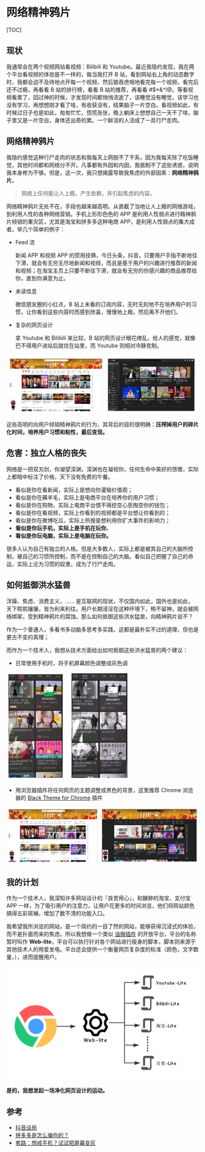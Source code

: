 # 网络精神鸦片

[TOC]

## 现状

我通常会在两个视频网站看视频：Bilibili 和 Youtube。最近我隐约发现，我在两个平台看视频的体验是不一样的，每当我打开 B 站，看到网站右上角的动态数字时，我都会迫不及待地点开每一个视频，然后狼吞虎咽地看完每一个视频，看完后还不过瘾，再看看 B 站的排行榜，看看 B 站的推荐，再看看 #$*&^!@。等看视频看累了，回过神的时候，才发现时间都悄悄流逝了，该睡觉没有睡觉，该学习也没有学习，再想想刚才看了啥，有收获没有，结果脑子一片空白。看视频如此，有时候过日子也是如此，匆匆忙忙，慌慌张张，晚上躺床上想想自己一天干了啥，脑子里又是一片空白，身体还出奇的累。一个鲜活的人活成了一具行尸走肉。

## 网络精神鸦片

我隐约感觉这种行尸走肉的状态和我每天上网脱不了干系，因为我每天除了吃饭睡觉，其他时间都和网络分不开。凡事都有外因和内因，我抵制不了这些诱惑，说明我本身修为不够。但是，这一次，我只想揭露导致我焦虑的外部因素：**网络精神鸦片**。

> 网络上任何能让人上瘾，产生依赖，并引起焦虑的内容。

网络精神鸦片无处不在，手段也越来越高明。从直截了当地让人上瘾的网络游戏，到利用人性的各种网络营销。手机上形形色色的 APP 是利用人性弱点进行精神鸦片倾销的重灾区，尤其是淘宝和拼多多这种电商 APP，是利用人性弱点的集大成者。举几个简单的例子：

* Feed 流

  新闻 APP 和视频 APP 的惯用技俩，今日头条，抖音，只要用户手指不断地往下滑，就会有无穷无尽地新闻和视频，而且是基于用户的兴趣进行推荐的新闻和视频；在淘宝主页上只要不断往下滑，就会有无穷的你感兴趣的商品推荐给你，直到你满意为止。

* 未读信息

  微信朋友圈的小红点，B 站上未看的订阅内容，无时无刻地不在培养用户的习惯，让你看到这些内容时而感到欣喜，慢慢地上瘾，然后离不开他们。

* 复杂的网页设计

  拿 Youtube 和 Bilibili 来比较，B 站的网页设计眼花缭乱，给人的感觉，就像巴不得用户进站后就住在站里，而 Youtube 则相对冷静克制。


![Bilibili Vs Youtube](assets/1575525966004.png)

这些高明的向用户倾销精神鸦片的行为，其背后的目的很明确：**压榨掉用户的碎片化时间，培养用户习惯和粘性，最后变现。**

## 危害：独立人格的丧失

网络是一把双刃剑，你凝望深渊，深渊也在凝视你，任何生命中美好的馈赠，实际上都暗中标注了价格，天下没有免费的午餐。

* 看似是你在看新闻，实际上是想向你灌输价值观；
* 看似是你在薅羊毛，实际上是电商平台在培养你的用户习惯；
* 看似是你在购物，实际上电商平台恨不得挖空心思掏空你的钱包；
* 看似是你在看视频，实际上你看到的视频都是平台想让你看到的；
* 看似是你在微博吃瓜，实际上热搜是想利用你扩大事件的影响力；
* **看似是你玩手机，实际上是手机在玩你**。
* **看似是你玩电脑，实际上是电脑在玩你。**

很多人认为自己有独立的人格。但是大多数人，实际上都是被其自己的大脑所控制，被自己的习惯所控制，而不是在控制自己的大脑。看似自己把握了自己的命运，实际上沦为习惯的奴隶，成为了行尸走肉。

## 如何抵御洪水猛兽

浮躁、焦虑、消费主义，…… 是互联网的现状，不仅国内如此，国外也是如此，天下熙熙攘攘，皆为利来利往。用户长期浸淫在这种环境下，稍不留神，就会被网络绑架，受到精神鸦片的腐蚀。那么如何抵御这些洪水猛兽，向精神鸦片说不？

作为一个普通人，多看书多动脑多思考多实践，这都是最朴实不过的道理，但也是更古不变的真理；

而作为一个技术人，我想从技术方面给出如何抵御这些洪水猛兽的两个建议：

* 日常使用手机时，将手机屏幕颜色调整成灰色调

![彩色的 B 站和灰色的 B 站](assets/1575535284618.png)

* 用浏览器插件将任何网页的主题调整成黑色的背景，这里推荐 Chrome 浏览器的 [Black Theme for Chrome](https://chrome.google.com/webstore/detail/dark-theme-for-chrome/geooakdjiamlhpechokegobmhdmlgidk?utm_source=chrome-ntp-icon) 插件


![彩色的 B 站和灰色的 B 站](assets/1575535575023.png)

## 我的计划

作为一个技术人，我深知许多网站设计的『良苦用心』，和臃肿的淘宝、支付宝 APP 一样，为了吸引用户的注意力，让用户花更多的时间浏览，他们将网站颜色搞得五彩斑斓，增加了数不清的功能入口。

我希望我所浏览的网站，是一个简约的一目了然的网站，能够获得沉浸式的体验，而不是扑面而来的焦虑。所以我想做一个类似 [油猴插件](https://www.tampermonkey.net/) 的开放平台，平台的名称暂时叫作 **Web-lite**，平台可以执行针对各个网站进行瘦身的脚本，脚本则来源于其他技术人的用爱发电。平台还会提供一个衡量网页复杂度的标准（颜色，文字数量，），进而提醒用户。

![Web-lite 架构](assets/Web-lite.png)

**是的，我想发起一场净化网页设计的运动。** 

## 参考

* [抖音设局](https://www.lieyunwang.com/archives/445794)
* [拼多多是怎么骗你的？](https://mp.weixin.qq.com/s/NKY0CqVfsXntyePRmzx9tg)
* [套路：想戒手机？试试把屏幕变灰](https://zhuanlan.zhihu.com/p/40388558)

